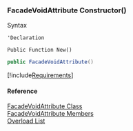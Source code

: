 ﻿### FacadeVoidAttribute Constructor()

Syntax

```vbnet
'Declaration

Public Function New()
```

```csharp
public FacadeVoidAttribute()
```

[!include[Requirements](../partials/requirements.md)]

#### Reference

[FacadeVoidAttribute Class](fcSDK~FChoice.Foundation.Clarify.Attributes.FacadeVoidAttribute.md)  
[FacadeVoidAttribute Members](fcSDK~FChoice.Foundation.Clarify.Attributes.FacadeVoidAttribute_members.md)  
[Overload List](fcSDK~FChoice.Foundation.Clarify.Attributes.FacadeVoidAttribute~_ctor.md)